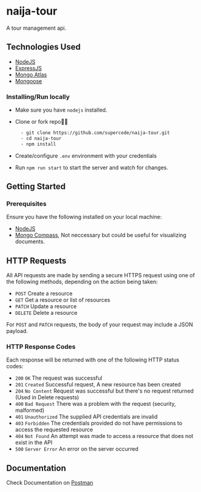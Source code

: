 # naija-tour
A tour management api.

## Technologies Used

- [NodeJS](https://nodejs.org/en/download/)
- [ExpressJS](https://expressjs.com/)
- [Mongo Atlas](https://www.mongodb.com/cloud/atlas)
- [Mongoose](https://mongoosejs.com/)

### Installing/Run locally

- Make sure you have `nodejs` installed.

- Clone or fork repo🤷‍♂

  ```bash
    - git clone https://github.com/supercede/naija-tour.git
    - cd naija-tour
    - npm install
  ```

- Create/configure `.env` environment with your credentials

- Run `npm run start` to start the server and watch for changes.

## Getting Started

### Prerequisites

Ensure you have the following installed on your local machine:

- [NodeJS](https://nodejs.org/en/download/)
- [Mongo Compass](https://www.mongodb.com/products/compass), Not neccessary but could be useful for visualizing documents.

## HTTP Requests

All API requests are made by sending a secure HTTPS request using one of the following methods, depending on the action being taken:

- `POST` Create a resource
- `GET` Get a resource or list of resources
- `PATCH` Update a resource
- `DELETE` Delete a resource

For `POST` and `PATCH` requests, the body of your request may include a JSON payload.

### HTTP Response Codes

Each response will be returned with one of the following HTTP status codes:

- `200` `OK` The request was successful
- `201` `Created` Successful request, A new resource has been created
- `204` `No Content` Request was successful but there's no request returned (Used in Delete requests)
- `400` `Bad Request` There was a problem with the request (security, malformed)
- `401` `Unauthorized` The supplied API credentials are invalid
- `403` `Forbidden` The credentials provided do not have permissions to access the requested resource
- `404` `Not Found` An attempt was made to access a resource that does not exist in the API
- `500` `Server Error` An error on the server occurred

## Documentation
Check Documentation on [Postman](https://documenter.getpostman.com/view/9950313/SWLcdUXn?version=latest)
